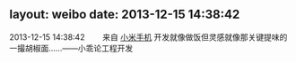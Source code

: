 layout: weibo
date: 2013-12-15 14:38:42
---
<meta name="referrer" content="no-referrer" />

2013-12-15 14:38:42  &nbsp;&nbsp;&nbsp;&nbsp;&nbsp;&nbsp; 来自 <a href="http://app.weibo.com/t/feed/22zMnn" rel="nofollow">小米手机</a>
开发就像做饭但灵感就像那关键提味的一撮胡椒面……——小乖论工程开发 ​​​
